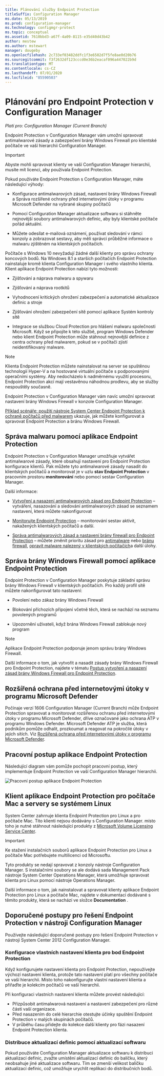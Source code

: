 ```yaml
---
title: Plánování služby Endpoint Protection
titleSuffix: Configuration Manager
ms.date: 05/13/2019
ms.prod: configuration-manager
ms.technology: configmgr-protect
ms.topic: conceptual
ms.assetid: 7610bbd3-a67f-4a09-8115-e35d40d43b42
author: mestew
ms.author: mstewart
manager: dougeby
ms.openlocfilehash: 2c733ef03482ddfc1f3e6502d7f5fe8ae0d20b76
ms.sourcegitcommit: f3f2632df123cccd0e36b2eacaf096a447022b9d
ms.translationtype: MT
ms.contentlocale: cs-CZ
ms.lasthandoff: 07/01/2020
ms.locfileid: "85590503"
---
```

# <a name="planning-for-endpoint-protection-in-configuration-manager"></a>Plánování pro Endpoint Protection v Configuration Manager

*Platí pro: Configuration Manager (Current Branch)*


Endpoint Protection v Configuration Manager vám umožní spravovat antimalwarové zásady a zabezpečení brány Windows Firewall pro klientské počítače ve vaší hierarchii Configuration Manager.  

> [!IMPORTANT]  
>  Abyste mohli spravovat klienty ve vaší Configuration Manager hierarchii, musíte mít licenci, aby používala Endpoint Protection.  

Pokud používáte Endpoint Protection s Configuration Manager, máte následující výhody:  

-   Konfigurace antimalwarových zásad, nastavení brány Windows Firewall a Správa rozšířené ochrany před internetovými útoky v programu Microsoft Defender na vybrané skupiny počítačů  

-   Pomocí Configuration Manager aktualizace softwaru si stáhněte nejnovější soubory antimalwarových definic, aby byly klientské počítače pořád aktuální.  

-   Můžete odesílat e-mailová oznámení, používat sledování v rámci konzoly a zobrazovat sestavy, aby měli správci průběžné informace o malwaru zjištěném na klientských počítačích.  

Počítače s Windows 10 nevyžadují žádné další klienty pro správu ochrany koncových bodů. Na Windows 8.1 a starších počítačích Endpoint Protection nainstaluje kromě klienta Configuration Manager i svého vlastního klienta. Klient aplikace Endpoint Protection nabízí tyto možnosti:  

-   Zjišťování a náprava malwaru a spywaru  

-   Zjišťování a náprava rootkitů  

-   Vyhodnocení kritických ohrožení zabezpečení a automatické aktualizace definic a stroje  

-   Zjišťování ohrožení zabezpečení sítě pomocí aplikace Systém kontroly sítě  

-   Integrace se službou Cloud Protection pro hlášení malwaru společnosti Microsoft. Když se připojíte k této službě, program Windows Defender nebo klient Endpoint Protection může stáhnout nejnovější definice z centra ochrany před malwarem, pokud se v počítači zjistí neidentifikovaný malware.  

> [!NOTE]  
>  Klienta Endpoint Protection můžete nainstalovat na server se spuštěnou technologií Hyper-V a na hostované virtuální počítače s podporovanými operačními systémy. Aby nedocházelo k nadměrnému využití procesoru, Endpoint Protection akcí mají vestavěnou náhodnou prodlevu, aby se služby nespouštěly současně.  

  Endpoint Protection v Configuration Manager vám navíc umožní spravovat nastavení brány Windows Firewall v konzole Configuration Manager.  

 [Příklad scénáře: použití nástroje System Center Endpoint Protection k ochraně počítačů před malwarem](../deploy-use/scenarios-endpoint-protection.md) ukazuje, jak můžete konfigurovat a spravovat Endpoint Protection a bránu Windows Firewall.  

## <a name="managing-malware-with-endpoint-protection"></a>Správa malwaru pomocí aplikace Endpoint Protection  

Endpoint Protection v Configuration Manager umožňuje vytvářet antimalwarové zásady, které obsahují nastavení pro Endpoint Protection konfigurace klientů. Pak můžete tyto antimalwarové zásady nasadit do klientských počítačů a monitorovat je v uzlu **stav Endpoint Protection** v pracovním prostoru **monitorování** nebo pomocí sestav Configuration Manager.  

 Další informace:  

-   [Vytvoření a nasazení antimalwarových zásad pro Endpoint Protection](../deploy-use/endpoint-antimalware-policies.md) – vytváření, nasazování a sledování antimalwarových zásad se seznamem nastavení, která můžete nakonfigurovat  

-   [Monitorujte Endpoint Protection](../deploy-use/monitor-endpoint-protection.md) – monitorování sestav aktivit, nakažených klientských počítačů a další.   

-   [Správa antimalwarových zásad a nastavení brány firewall pro Endpoint Protection](../deploy-use/endpoint-antimalware-firewall.md) – můžete změnit prioritu zásad pro [antimalware](../deploy-use/endpoint-antimalware-firewall.md#manage-antimalware-policies) nebo [bránu firewall](../deploy-use/endpoint-antimalware-firewall.md#manage-windows-firewall-policies), [opravit malware nalezený v klientských počítačích](../deploy-use/endpoint-antimalware-firewall.md#remediate-detected-malware)a další úlohy.

## <a name="managing-windows-firewall-with-endpoint-protection"></a>Správa brány Windows Firewall pomocí aplikace Endpoint Protection  
 Endpoint Protection v Configuration Manager poskytuje základní správu brány Windows Firewall v klientských počítačích. Pro každý profil sítě můžete nakonfigurovat tato nastavení:  

-   Povolení nebo zákaz brány Windows Firewall  

-   Blokování příchozích připojení včetně těch, která se nachází na seznamu povolených programů  

-   Upozornění uživateli, když brána Windows Firewall zablokuje nový program  

> [!NOTE]  
>  Aplikace Endpoint Protection podporuje jenom správu brány Windows Firewall.  

  Další informace o tom, jak vytvořit a nasadit zásady brány Windows Firewall pro Endpoint Protection, najdete v tématu [Postup vytvoření a nasazení zásad brány Windows Firewall pro Endpoint Protection](../deploy-use/create-windows-firewall-policies.md).  

## <a name="microsoft-defender-advanced-threat-protection"></a>Rozšířená ochrana před internetovými útoky v programu Microsoft Defender

Počínaje verzí 1606 Configuration Manager (Current Branch) může Endpoint Protection spravovat a monitorovat rozšířenou ochranu před internetovými útoky v programu Microsoft Defender, dříve označované jako ochrana ATP v programu Windows Defender. Microsoft Defender ATP je služba, která podnikům pomůže odhalit, prozkoumat a reagovat na pokročilé útoky v jejich sítích. Viz [Rozšířená ochrana před internetovými útoky v programu Microsoft Defender](../deploy-use/defender-advanced-threat-protection.md).

## <a name="endpoint-protection-workflow"></a>Pracovní postup aplikace Endpoint Protection  
 Následující diagram vám pomůže pochopit pracovní postup, který implementuje Endpoint Protection ve vaší Configuration Manager hierarchii.  

 ![Pracovní postup aplikace Endpoint Protection](../media/Endpoint-Protection-Workflow.gif)

## <a name="endpoint-protection-client-for-mac-computers-and-linux-servers"></a>Klient aplikace Endpoint Protection pro počítače Mac a servery se systémem Linux  
 System Center zahrnuje klienta Endpoint Protection pro Linux a pro počítače Mac. Tito klienti nejsou dodávány s Configuration Manager. místo toho je nutné stáhnout následující produkty z [Microsoft Volume Licensing Service Center](https://www.microsoft.com/licensing/servicecenter/default.aspx).  

> [!IMPORTANT]  
>  Ke stažení instalačních souborů aplikace Endpoint Protection pro Linux a počítače Mac potřebujete multilicenci od Microsoftu.  

 Tyto produkty se nedají spravovat z konzoly nástroje Configuration Manager. S instalačními soubory se ale dodává sada Management Pack nástroje System Center Operations Manager, která umožňuje spravovat klienta pro Linux pomocí nástroje Operations Manager.  

 Další informace o tom, jak nainstalovat a spravovat klienty aplikace Endpoint Protection pro Linux a počítače Mac, najdete v dokumentaci dodávané s těmito produkty, která se nachází ve složce **Documentation** .

## <a name="best-practices-for-endpoint-protection-in-configuration-manager"></a>Doporučené postupy pro řešení Endpoint Protection v nástroji Configuration Manager  
 Používejte následující doporučené postupy pro řešení Endpoint Protection v nástroji System Center 2012 Configuration Manager.  

### <a name="configure-custom-client-settings-for-endpoint-protection"></a>Konfigurace vlastních nastavení klienta pro bod Endpoint Protection  
 Když konfigurujete nastavení klienta pro Endpoint Protection, nepoužívejte výchozí nastavení klienta, protože tato nastavení platí pro všechny počítače ve vaší hierarchii. Místo toho nakonfigurujte vlastní nastavení klienta a přiřaďte je kolekcím počítačů ve vaší hierarchii.  

 Při konfiguraci vlastních nastavení klienta můžete provést následující:  

-   Přizpůsobit antimalwarová nastavení a nastavení zabezpečení pro různé části vaší organizace.  
-   Před nasazením do celé hierarchie otestujte účinky spuštění Endpoint Protection v malých skupinách počítačů.  
-   V průběhu času přidejte do kolekce další klienty pro fázi nasazení Endpoint Protection klienta.  

### <a name="distributing-definition-updates-by-using-software-updates"></a>Distribuce aktualizací definic pomocí aktualizací softwaru  
 Pokud používáte Configuration Manager aktualizace softwaru k distribuci aktualizací definic, zvažte umístění aktualizací definic do balíčku, který neobsahuje jiné aktualizace softwaru. Tím se zmenší velikost balíčku aktualizací definic, což umožňuje urychlit replikaci do distribučních bodů.

